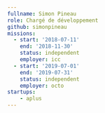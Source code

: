 ```yaml
---
fullname: Simon Pineau
role: Chargé de développement
github: simonpineau
missions:
  - start: '2018-07-11'
    end: '2018-11-30'
    status: independent
    employer: icc
  - start: '2019-07-01'
    end: '2019-07-31'
    status: independent
    employer: octo
startups:
    - aplus
---
```

